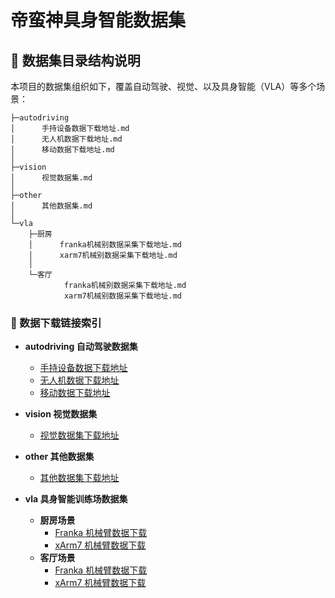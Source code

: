 # 帝蛮神具身智能数据集

## 📁 数据集目录结构说明

本项目的数据集组织如下，覆盖自动驾驶、视觉、以及具身智能（VLA）等多个场景：
```
├─autodriving
│      手持设备数据下载地址.md
│      无人机数据下载地址.md
│      移动数据下载地址.md
│
├─vision
│      视觉数据集.md
│
├─other
│      其他数据集.md
│
└─vla
    ├─厨房
    │      franka机械别数据采集下载地址.md
    │      xarm7机械别数据采集下载地址.md
    │
    └─客厅
            franka机械别数据采集下载地址.md
            xarm7机械别数据采集下载地址.md
```


### 🔗 数据下载链接索引

- **autodriving 自动驾驶数据集**
  - [手持设备数据下载地址](autodriving/手持设备数据下载地址.md)
  - [无人机数据下载地址](autodriving/无人机数据下载地址.md)
  - [移动数据下载地址](autodriving/移动数据下载地址.md)

- **vision 视觉数据集**
  - [视觉数据集下载地址](vision/视觉数据集.md)

- **other 其他数据集**
  - [其他数据集下载地址](other/其他数据集.md)

- **vla 具身智能训练场数据集**
  - **厨房场景**
    - [Franka 机械臂数据下载](vla/厨房/franka机械别数据采集下载地址.md)
    - [xArm7 机械臂数据下载](vla/厨房/xarm7机械别数据采集下载地址.md)
  - **客厅场景**
    - [Franka 机械臂数据下载](vla/客厅/franka机械别数据采集下载地址.md)
    - [xArm7 机械臂数据下载](vla/客厅/xarm7机械别数据采集下载)
